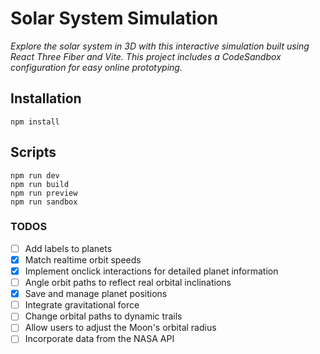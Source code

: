 # Solar System Simulation

_Explore the solar system in 3D with this interactive simulation built using React Three Fiber and Vite. This project includes a CodeSandbox configuration for easy online prototyping._

## Installation

```
npm install
```

## Scripts

```
npm run dev
npm run build
npm run preview
npm run sandbox
```

### TODOS

- [ ] Add labels to planets
- [x] Match realtime orbit speeds
- [x] Implement onclick interactions for detailed planet information
- [ ] Angle orbit paths to reflect real orbital inclinations
- [x] Save and manage planet positions
- [ ] Integrate gravitational force
- [ ] Change orbital paths to dynamic trails
- [ ] Allow users to adjust the Moon's orbital radius
- [ ] Incorporate data from the NASA API
